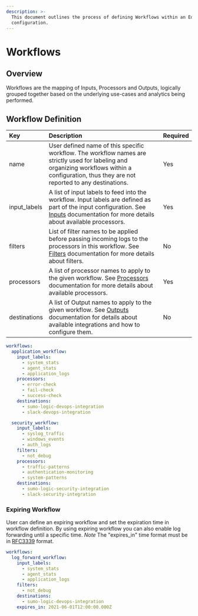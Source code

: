 ```yaml
---
description: >-
  This document outlines the process of defining Workflows within an Edge Delta
  configuration.
---
```


# Workflows

## Overview

Workflows are the mapping of Inputs, Processors and Outputs, logically grouped together based on the underlying use-cases and analytics being performed.

## Workflow Definition

| Key | Description | Required |
| :--- | :--- | :--- |
| name | User defined name of this specific workflow. The workflow names are strictly used for labeling and organizing workflows within a configuration, thus they are not reported to any destinations. | Yes |
| input\_labels | A list of input labels to feed into the workflow. Input labels are defined as part of the input configuration. See [Inputs](./inputs.md) documentation for more details about available processors. | Yes |
| filters | List of filter names to be applied before passing incoming logs to the processors in this workflow. See [Filters](./filters.md) documentation for more details about filters. | No |
| processors | A list of processor names to apply to the given workflow. See [Processors](./processors.md) documentation for more details about available processors. | Yes |
| destinations | A list of Output names to apply to the given workflow. See [Outputs](./outputs.md) documentation for details about available integrations and how to configure them. | No |
```yaml
workflows:
  application_workflow:
    input_labels:
      - system_stats
      - agent_stats
      - application_logs
    processors:
      - error-check
      - fail-check
      - success-check
    destinations:
      - sumo-logic-devops-integration
      - slack-devops-integration

  security_workflow:
    input_labels:
      - syslog_traffic
      - windows_events
      - auth_logs
    filters:
      - not_debug
    processors:
      - traffic-patterns
      - authentication-monitoring
      - system-patterns
    destinations:
      - sumo-logic-security-integration
      - slack-security-integration
```

### Expiring Workflow

User can define an expiring workflow and set the expiration time in workflow definition.
By using expiring workflow you can also enable log forwarding until a specific time.
*Note* The "expires_in" time format must be in [RFC3339](https://datatracker.ietf.org/doc/html/rfc3339) format.
```yaml
workflows:
  log_forward_workflow:
    input_labels:
      - system_stats
      - agent_stats
      - application_logs
    filters:
      - not_debug
    destinations:
      - sumo-logic-devops-integration
    expires_in: 2021-06-01T12:00:00.000Z
```